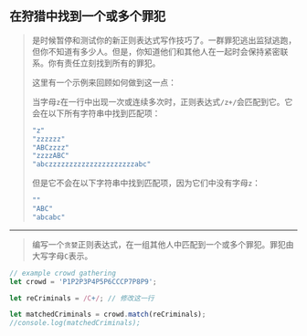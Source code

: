 ## 在狩猎中找到一个或多个罪犯

> 是时候暂停和测试你的新正则表达式写作技巧了。一群罪犯逃出监狱逃跑，但你不知道有多少人。但是，你知道他们和其他人在一起时会保持紧密联系。你有责任立刻找到所有的罪犯。
>
> 这里有一个示例来回顾如何做到这一点：
>
> 当字母`z`在一行中出现一次或连续多次时，正则表达式`/z+/`会匹配到它。它会在以下所有字符串中找到匹配项：
>
> ```js
> "z"
> "zzzzzz"
> "ABCzzzz"
> "zzzzABC"
> "abczzzzzzzzzzzzzzzzzzzzzabc"
> ```
>
> 但是它不会在以下字符串中找到匹配项，因为它们中没有字母`z`：
>
> ```js
> ""
> "ABC"
> "abcabc"
> ```

---

> 编写一个`贪婪`正则表达式，在一组其他人中匹配到一个或多个罪犯。罪犯由大写字母`C`表示。

```js
// example crowd gathering
let crowd = 'P1P2P3P4P5P6CCCP7P8P9';

let reCriminals = /C+/; // 修改这一行

let matchedCriminals = crowd.match(reCriminals);
//console.log(matchedCriminals);
```

